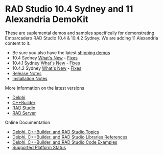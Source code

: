 # RAD Studio 10.4 Sydney and 11 Alexandria DemoKit
These are suplemental demos and samples specifically for demonstrating Embarcadero RAD Studio 10.4 & 10.4.2 Sydney. We are adding 11 Alexandria content to it. 

* Be sure you also have the latest [shipping demos](https://github.com/Embarcadero/RADStudio10.4Demos) 
* 10.4 Sydney [What's New](http://docwiki.embarcadero.com/RADStudio/Sydney/en/What%27s_New) - [Fixes](http://docwiki.embarcadero.com/RADStudio/Sydney/en/New_features_and_customer_reported_issues_fixed_in_RAD_Studio_10.4)
* 10.4.1 Sydney [What's New](http://docwiki.embarcadero.com/RADStudio/Sydney/en/10.4_Sydney_-_Release_1) - [Fixes](http://docwiki.embarcadero.com/RADStudio/Sydney/en/New_features_and_customer_reported_issues_fixed_in_RAD_Studio_10.4.1) 
* 10.4.2 Sydney [What's New](http://docwiki.embarcadero.com/RADStudio/Sydney/en/10.4_Sydney_-_Release_2) - [Fixes](http://docwiki.embarcadero.com/RADStudio/Sydney/en/New_features_and_customer_reported_issues_fixed_in_RAD_Studio_10.4.2)
* [Release Notes](http://docwiki.embarcadero.com/RADStudio/Sydney/en/Release_Notes)
* [Installation Notes](http://docwiki.embarcadero.com/RADStudio/Sydney/en/Installation_Notes)

More information on the latest versions
* <a href="https://www.embarcadero.com/products/delphi">Delphi</a>
* <a href="https://www.embarcadero.com/products/cbuilder">C++Builder</a>
* <a href="https://www.embarcadero.com/products/rad-studio">RAD Studio</a>
* [RAD Server](https://www.embarcadero.com/products/rad-server)

Online Documentation
* <a href="http://docwiki.embarcadero.com/RADStudio/en/">Delphi, C++Builder, and RAD Studio Topics</a>
* <a href="http://docwiki.embarcadero.com/Libraries/en/">Delphi, C++Builder, and RAD Studio Libraries References</a>
* <a href="http://docwiki.embarcadero.com/CodeExamples/en/">Delphi, C++Builder, and RAD Studio Code Examples</a>
* <a href="http://docwiki.embarcadero.com/PlatformStatus/en/">Supported Platform Status</a>
